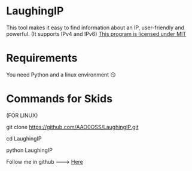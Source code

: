 # LaughingIP
This tool makes it easy to find information about an IP, user-friendly and powerful. (It supports IPv4 and IPv6)
[This program is licensed under MIT](https://github.com/AAO0OSS/LaughingIP/blob/main/LICENSE)

# Requirements

You need Python and a linux environment 😏

# Commands for Skids

(FOR LINUX)

git clone https://github.com/AAO0OSS/LaughingIP.git

cd LaughingIP

python LaughingIP

Follow me in github ---> [Here](https://github.com/AAO0OSS)
